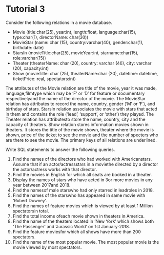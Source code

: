 # Tutorial 3

Consider the following relations in a movie database. 

- Movie (title:char(25), year:int, length:float, language:char(15), type:char(1), directorName: char(30)) 
- MovieStar (name: char (15), country:varchar(40), gender:char(1), birthdate: date) 
- StarsIn (movieTitle:char(25), movieYear:int, starname:char(15), role:varchar(15)) 
- Theater (theaterName:  char (20), country: varchar (40), city: varchar (20), capacity:int)
- Show (movieTitle: char (25), theaterName:char (20), datetime: datetime, ticketPrice: real, spectators:int)

The attributes of the Movie relation are title of the movie, year it was made, language,filmtype which may be ‘F’ or ‘D’ for feature or documentary respectivelyand  the  name  of  the  director  of  the  movie.  The MovieStar  relation  has  attributes  to  record  the  name,  country, gender (‘M’ or ‘F’), and birthday of stars. StarsIn relation associates the movie with stars that acted in them and contains the role (‘lead’, ‘support’, or ‘other’) they played. The Theater relation has attributesto store the name, country, city and the capacity of theaters. Show relation stores information movies shown in theaters. It stores the title of the movie shown, theater where the movie is shown, price of the ticket to see the movie and the number of specters who are there to see the movie. The primary keys of all relations are underlined.

Write SQL statements to answer the following queries.

1. Find the names of the directors who had worked with Americanstars. 
Assume that if an actor/actressstars in a moviethe directed by a director the actor/actress works with that director.
2. Find the movies in English for which all seats are booked in a theater. 
3. Display the names of stars who have acted in 3or more movies in any year between 2017and 2018. 
4. Find the namesof male starswho had only starred in leadroles in 2018. 
5. Find the names of the starswho has appeared in same movie with ‘Robert Downey’.
6. Find the names of feature movies which is viewed by at least 1 Million spectatorsin total. 
7. Find the total income ofeach movie shown in theaters in America.
8. Find the name of the theaters located in ‘New York’ which shows both ‘The Passenger’ and ‘Jurassic World’ on 1st January-2018.
9. Find the feature moviesfor which all shows have more than 200 spectators.
10. Find  the  name  of  the  most  popular  movie.  The  most  popular  movie  is  the  movie  viewed  by  most spectators.